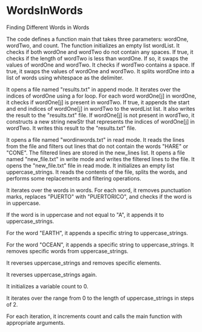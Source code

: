 # WordsInWords
Finding Different Words in Words

The code defines a function main that takes three parameters: wordOne, wordTwo, and count.
The function initializes an empty list wordList.
It checks if both wordOne and wordTwo do not contain any spaces. If true, it checks if the length of wordTwo is less than wordOne. If so, it swaps the values of wordOne and wordTwo.
It checks if wordTwo contains a space. If true, it swaps the values of wordOne and wordTwo.
It splits wordOne into a list of words using whitespace as the delimiter.

It opens a file named "results.txt" in append mode.
It iterates over the indices of wordOne using a for loop.
For each word wordOne[j] in wordOne, it checks if wordOne[j] is present in wordTwo. If true, it appends the start and end indices of wordOne[j] in wordTwo to the wordList list. It also writes the result to the "results.txt" file.
If wordOne[j] is not present in wordTwo, it constructs a new string newStr that represents the indices of wordOne[j] in wordTwo. It writes this result to the "results.txt" file.


It opens a file named "wordinwords.txt" in read mode.
It reads the lines from the file and filters out lines that do not contain the words "HARE" or "CONE". The filtered lines are stored in the new_lines list.
It opens a file named "new_file.txt" in write mode and writes the filtered lines to the file.
It opens the "new_file.txt" file in read mode.
It initializes an empty list uppercase_strings.
It reads the contents of the file, splits the words, and performs some replacements and filtering operations.

It iterates over the words in words.
For each word, it removes punctuation marks, replaces "PUERTO" with "PUERTORICO", and checks if the word is in uppercase.

If the word is in uppercase and not equal to "A", it appends it to uppercase_strings.

For the word "EARTH", it appends a specific string to uppercase_strings.


For the word "OCEAN", it appends a specific string to uppercase_strings.
It removes specific words from uppercase_strings.

It reverses uppercase_strings and removes specific elements.

It reverses uppercase_strings again.

It initializes a variable count to 0.

It iterates over the range from 0 to the length of uppercase_strings in steps of 2.

For each iteration, it increments count and calls the main function with appropriate arguments.
